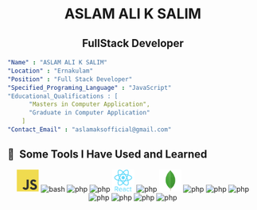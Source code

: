 

<div align="center">
  <h1>ASLAM ALI K SALIM</h1>
  <h2>FullStack Developer</h2>
</div>

```yaml
"Name" : "ASLAM ALI K SALIM"
"Location" : "Ernakulam"
"Position" : "Full Stack Developer"
"Specified_Programing_Language" : "JavaScript"
"Educational_Qualifications : [
      "Masters in Computer Application",
      "Graduate in Computer Application"
    ]
"Contact_Email" : "aslamaksofficial@gmail.com"

```


<h2> 🚀 &nbsp;Some Tools I Have Used and Learned</h2>
<p align="center">
<img src="https://raw.githubusercontent.com/devicons/devicon/master/icons/javascript/javascript-original.svg" alt="bash" width="45" height="45"/>
<img src="https://user-images.githubusercontent.com/25181517/121401671-49102800-c959-11eb-9f6f-74d49a5e1774.png" alt="bash" width="45" height="45"/>
<img src="https://user-images.githubusercontent.com/25181517/183568594-85e280a7-0d7e-4d1a-9028-c8c2209e073c.png" alt="php" width="45" height="45"/>
<img src="https://github.com/marwin1991/profile-technology-icons/assets/136815194/5f8c622c-c217-4649-b0a9-7e0ee24bd704" alt="php" width="45" height="45"/>
<img src="https://raw.githubusercontent.com/devicons/devicon/master/icons/react/react-original-wordmark.svg" alt="php" width="45" height="45"/>
<img src="https://user-images.githubusercontent.com/25181517/183911544-95ad6ba7-09bf-4040-ac44-0adafedb9616.png" alt="php" width="45" height="45"/>
<img src="https://raw.githubusercontent.com/devicons/devicon/master/icons/mongodb/mongodb-original.svg" alt="php" width="45" height="45"/>
<img src="https://user-images.githubusercontent.com/25181517/189716855-2c69ca7a-5149-4647-936d-780610911353.png" alt="php" width="45" height="45"/>
<img src="https://user-images.githubusercontent.com/25181517/192108372-f71d70ac-7ae6-4c0d-8395-51d8870c2ef0.png" alt="php" width="45" height="45"/>
<img src="https://user-images.githubusercontent.com/25181517/192108891-d86b6220-e232-423a-bf5f-90903e6887c3.png" alt="php" width="45" height="45"/>
<img src="https://user-images.githubusercontent.com/25181517/192109061-e138ca71-337c-4019-8d42-4792fdaa7128.png" alt="php" width="45" height="45"/>
<img src="https://user-images.githubusercontent.com/25181517/202896760-337261ed-ee92-4979-84c4-d4b829c7355d.png" alt="php" width="45" height="45"/>
<img src="https://user-images.githubusercontent.com/25181517/183898674-75a4a1b1-f960-4ea9-abcb-637170a00a75.png" alt="php" width="45" height="45"/>
<img src="https://user-images.githubusercontent.com/25181517/192158954-f88b5814-d510-4564-b285-dff7d6400dad.png" alt="php" width="45" height="45"/>
</p>

